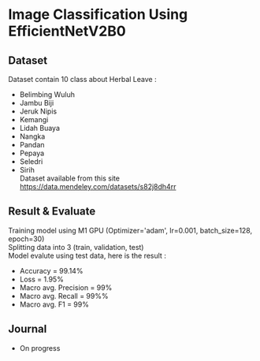 # Image Classification Using EfficientNetV2B0
## Dataset
Dataset contain 10 class about Herbal Leave :  <br>
- Belimbing Wuluh<br>
- Jambu Biji<br>
- Jeruk Nipis<br>
- Kemangi<br>
- Lidah Buaya<br>
- Nangka<br>
- Pandan<br>
- Pepaya<br>
- Seledri<br>
- Sirih<br>
Dataset available from this site https://data.mendeley.com/datasets/s82j8dh4rr <br>
## Result & Evaluate
Training model using M1 GPU (Optimizer='adam', lr=0.001, batch_size=128, epoch=30)<br>
Splitting data into 3 (train, validation, test)<br>
Model evalute using test data, here is the result :<br>
- Accuracy = 99.14%<br>
- Loss = 1.95%<br>
- Macro avg. Precision = 99%<br>
- Macro avg. Recall = 99%%<br>
- Macro avg. F1 = 99%<br>
## Journal
- On progress<br>



